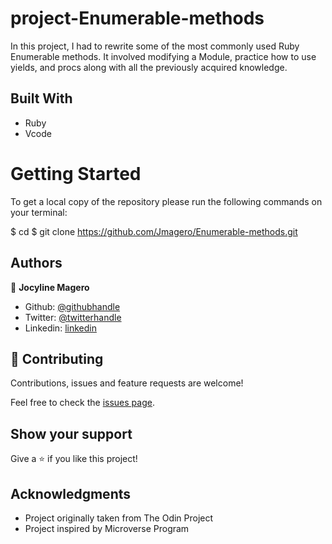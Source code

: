 # project-Enumerable-methods

In this project, I had to rewrite some  of the most commonly used Ruby Enumerable methods. It involved modifying a Module, practice how to use yields, and procs along with all the previously acquired knowledge.

## Built With

- Ruby
- Vcode

# Getting Started
To get a local copy of the repository please run the following commands on your terminal:

$ cd <folder>
$ git clone https://github.com/Jmagero/Enumerable-methods.git


## Authors

👤 **Jocyline Magero**

- Github: [@githubhandle](https://github.com/Jmagero)
- Twitter: [@twitterhandle](https://twitter.com/CelynMagz)
- Linkedin: [linkedin](https://linkedin.com/linkedinhandle)


## 🤝 Contributing

Contributions, issues and feature requests are welcome!

Feel free to check the [issues page](https://github.com/Jmagero/Enumerable-methods/issues).

## Show your support

Give a ⭐️ if you like this project!

## Acknowledgments

- Project originally taken from The Odin Project
- Project inspired by Microverse Program
